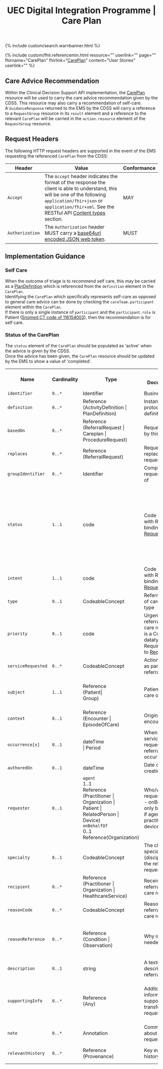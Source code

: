﻿---
title: UEC Digital Integration Programme | Care Plan
keywords: careplan, rest,
tags: [rest,fhir,api]
sidebar: ctp_rest_sidebar
permalink: api_care_plan.html
summary: Recommend care advice
---

{% include custom/search.warnbanner.html %}

{% include custom/fhir.referencemin.html resource="" userlink="" page="" fhirname="CarePlan" fhirlink="[CarePlan](http://hl7.org/fhir/stu3/careplan.html)" content="User Stories" userlink="" %}



## Care Advice Recommendation ##
Within the Clinical Decision Support API implementation, the [CarePlan](http://hl7.org/fhir/stu3/careplan.html) resource will be used to carry the care advice recommendation given by the CDSS. This resource may also carry a recommendation of self-care.    
A `GuidanceResponse` returned to the EMS by the CDSS will carry a reference to a `RequestGroup` resource in its `result` element and a reference to the relevant `CarePlan` will be carried in the `action.resource` element of the `RequestGroup` resource.

## Request Headers ##
The following HTTP request headers are supported in the event of the EMS requesting the referenced `CarePlan` from the CDSS:  


| Header               | Value |Conformance |
|----------------------|-------|-------|
| `Accept`      | The `Accept` header indicates the format of the response the client is able to understand, this will be one of the following <code class="highlighter-rouge">application/fhir+json</code> or <code class="highlighter-rouge">application/fhir+xml</code>. See the RESTful API [Content types](api_general_guidance.html#content-types) section. | MAY |
| `Authorization`      | The `Authorization` header MUST carry a <a href="https://jwt.io/introduction/">base64url encoded JSON web token</a>. | MUST |  


## Implementation Guidance ##  

### Self Care ###
When the outcome of triage is to recommend self care, this may be carried as a [PlanDefinition](http://hl7.org/fhir/stu3/plandefinition.html) which is referenced from the `definition` element in the `CarePlan`.  
Identifying the `CarePlan` which specifically represents self-care as opposed to general care advice can be done by checking the `careTeam.participant` element within the `CarePlan`.  
If there is only a single instance of `participant` and the `participant.role` is Patient (<a href="https://termbrowser.nhs.uk/?perspective=full&conceptId1=116154003&edition=uk-edition&release=v20181001&server=https://termbrowser.dataproducts.nhs.uk/sct-browser-api/snomed&langRefset=999001261000000100,999000691000001104" target="_blank">Snomed CT code of 116154003</a>), then the recommendation is for self care.  

### Status of the CarePlan ###  
The `status` element of the `CarePlan` should be populated as 'active' when the advice is given by the CDSS.  
Once the advice has been given, the `CarePlan` resource should be updated by the EMS to show a value of 'completed'.  


<table style="min-width:100%;width:100%">

<tr>
    <th style="width:10%;">Name</th>
    <th style="width:5%;">Cardinality</th>
    <th style="width:10%;">Type</th>
      <th style="width:40%;">FHIR Documentation</th>
   <th style="width:35%;">CDS Implementation Guidance</th>
</tr>
<tr>
  <td><code class="highlighter-rouge">identifier</code></td>
    <td><code class="highlighter-rouge">0..*</code></td>
    <td>Identifier</td>
    <td>Business identifier</td>
<td></td>
</tr>
<tr>
  <td><code class="highlighter-rouge">definition</code></td>
      <td><code class="highlighter-rouge">0..*</code></td>
    <td>Reference<br>(ActivityDefinition |<br>PlanDefinition)</td>
    <td>Instantiates protocol or definition</td>
<td> <code class="highlighter-rouge">PlanDefinition</code></td>
 </tr>
<tr>
  <td><code class="highlighter-rouge">basedOn</code></td>
      <td><code class="highlighter-rouge">0..*</code></td>
    <td>Reference<br>(ReferralRequest |<br>Careplan |<br>ProcedureRequest)</td>
    <td>Request fulfilled by this request</td>
<td></td>
 </tr>
<tr>
  <td><code class="highlighter-rouge">replaces</code></td>
      <td><code class="highlighter-rouge">0..*</code></td>
    <td>Reference<br>(ReferralRequest)</td>
    <td>Request(s) replaced by this request</td>
<td></td>
 </tr>
<tr>
  <td><code class="highlighter-rouge">groupIdentifier</code></td>
      <td><code class="highlighter-rouge">0..*</code></td>
    <td>Identifier</td>
    <td>Composite request this is part of</td>
<td></td>
 </tr>
<tr>
  <td><code class="highlighter-rouge">status</code></td>
      <td><code class="highlighter-rouge">1..1</code></td>
    <td>code</td>
    <td>Code datatype with Required binding to <a href="http://hl7.org/fhir/valueset-request-status.html">RequestStatus</a></td>
<td>If the CDSS is recommending an interim or initial triage recommendation, the <code class="highlighter-rouge">status</code> will be draft.<br> If the CDSS is recommending triage to another service, the <code class="highlighter-rouge">status</code> will be active.</td>
</tr>
<tr>
  <td><code class="highlighter-rouge">intent</code></td>
      <td><code class="highlighter-rouge">1..1</code></td>
    <td>code</td>
    <td>Code datatype with Required binding to <a href="http://hl7.org/fhir/valueset-request-intent.html">RequestIntent</a></td>
<td></td>
</tr>
<tr>
  <td><code class="highlighter-rouge">type</code></td>
      <td><code class="highlighter-rouge">0..1</code></td>
    <td>CodeableConcept</td>
    <td>Referral/Transition of care request type</td>
<td></td>
 </tr>
<tr>
  <td><code class="highlighter-rouge">priority</code></td>
      <td><code class="highlighter-rouge">0..1</code></td>
    <td>code</td>
    <td>Urgency of referral/transfer of care request. This is a Code datatype with Required binding to <a href="http://hl7.org/fhir/valueset-request-priority.html">RequestPriority</a></td>
<td>This SHOULD be populated by the CDSS.</td>
</tr>
<tr>
  <td><code class="highlighter-rouge">serviceRequested</code></td>
      <td><code class="highlighter-rouge">0..*</code></td>
    <td>CodeableConcept</td>
    <td>Actions requested as part of the referral</td>
<td>This SHOULD be populated by the CDSS.</td>
 </tr>
<tr>
  <td><code class="highlighter-rouge">subject</code></td>
      <td><code class="highlighter-rouge">1..1</code></td>
    <td>Reference<br>(Patient|<br>Group)</td>
    <td>Patient referred to care or transfer</td>
<td>This MUST be populated with the <a href="http://hl7.org/fhir/STU3/resource.html#id">logical id</a> of the <code class="highlighter-rouge">Patient</code> resource.</td>
 </tr>
<tr>
  <td><code class="highlighter-rouge">context</code></td>
      <td><code class="highlighter-rouge">0..1</code></td>
    <td>Reference<br>(Encounter |<br>EpisodeOfCare)</td>
    <td>Originating encounter</td>
<td></td>
 </tr>
<tr>
  <td><code class="highlighter-rouge">occurrence[x]</code></td>
      <td><code class="highlighter-rouge">0..1</code></td>
    <td>dateTime<br>| Period</td>
    <td>When the service(s) requested in the referral should occur</td>
<td>This SHOULD be populated by the CDSS.</td>
</tr>
<tr>
  <td><code class="highlighter-rouge">authoredOn</code></td>
      <td><code class="highlighter-rouge">0..1</code></td>
    <td>dateTime</td>
    <td>Date of creation/activation</td>
<td></td>
</tr>
<tr>
  <td><code class="highlighter-rouge">requester</code></td>
      <td><code class="highlighter-rouge">0..1</code></td>
    <td><code class="highlighter-rouge">agent</code><br>1..1<br>Reference<br>(Practitioner |<br>Organization |<br>Patient |<br>RelatedPerson |<br>Device)<br>
        <code class="highlighter-rouge">onBehalfOf</code><br>0..1<br>Reference(Organization)</td>
    <td>Who/what is requesting service - onBehalfOf can only be specified if agent is practitioner or device</td>
<td></td>
 </tr>
<tr>
  <td><code class="highlighter-rouge">specialty</code></td>
      <td><code class="highlighter-rouge">0..1</code></td>
        <td>CodeableConcept</td>
    <td>The clinical specialty (discipline) that the referral is requested for</td>
<td>This SHOULD be populated by the CDSS.</td>
 </tr>
<tr>
  <td><code class="highlighter-rouge">recipient</code></td>
      <td><code class="highlighter-rouge">0..*</code></td>
    <td>Reference<br>(Practitioner |<br>Organization |<br>HealthcareService)</td>
    <td>Receiver of referral/transfer of care request</td>
<td>This SHOULD be populated by the CDSS.</td>
 </tr>
<tr>
  <td><code class="highlighter-rouge">reasonCode</code></td>
      <td><code class="highlighter-rouge">0..*</code></td>
        <td>CodeableConcept</td>
    <td>Reason for referral/transfer of care request</td>
<td></td>
 </tr>
<tr>
  <td><code class="highlighter-rouge">reasonReference</code></td>
      <td><code class="highlighter-rouge">0..*</code></td>
    <td>Reference<br>(Condition |<br>Observation)</td>
    <td>Why is service needed?</td>
<td>This SHOULD be populated by the CDSS. The chief concern should be carried in this element.</td>
 </tr>
<tr>
  <td><code class="highlighter-rouge">description</code></td>
      <td><code class="highlighter-rouge">0..1</code></td>
    <td>string</td>
    <td>A textual description of the referral</td>
<td>This SHOULD be populated by the CDSS.</td>
 </tr>
<tr>
  <td><code class="highlighter-rouge">supportingInfo</code></td>
      <td><code class="highlighter-rouge">0..*</code></td>
    <td>Reference<br>(Any)</td>
    <td>Additonal information to support referral or transfer of care request</td>
<td>This SHOULD be populated by the CDSS. Secondary concerns should be be carried in this element.</td>
 </tr>
<tr>
  <td><code class="highlighter-rouge">note</code></td>
      <td><code class="highlighter-rouge">0..*</code></td>
    <td>Annotation</td>
    <td>Comments made about referral request</td>
<td>This SHOULD be populated by the CDSS.</td>
 </tr>
<tr>
  <td><code class="highlighter-rouge">relevantHistory</code></td>
      <td><code class="highlighter-rouge">0..*</code></td>
     <td>Reference<br>(Provenance)</td>
    <td>Key events in history of request</td>
<td>This SHOULD be populated by the CDSS.</td>
 </tr>
</table>




